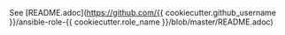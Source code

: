 See [README.adoc](https://github.com/{{ cookiecutter.github_username }}/ansible-role-{{ cookiecutter.role_name }}/blob/master/README.adoc)
